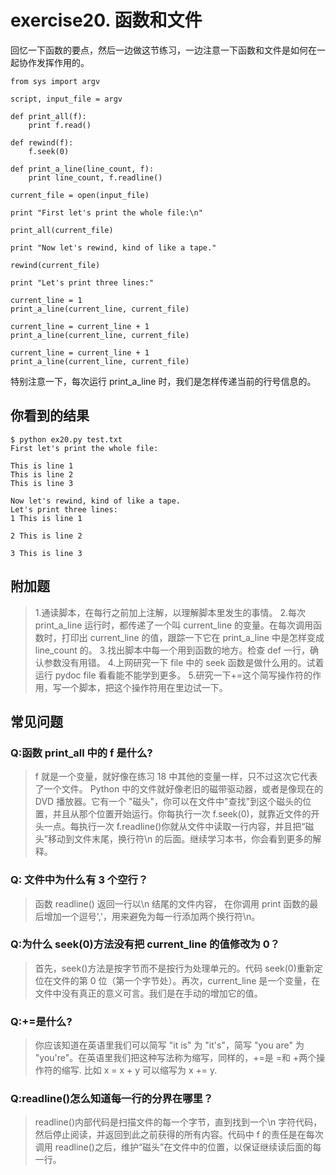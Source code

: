 # exercise20. 函数和文件
回忆一下函数的要点，然后一边做这节练习，一边注意一下函数和文件是如何在一起协作发挥作用的。

```
from sys import argv

script, input_file = argv

def print_all(f):
    print f.read()

def rewind(f):
    f.seek(0)

def print_a_line(line_count, f):
    print line_count, f.readline()

current_file = open(input_file)

print "First let's print the whole file:\n"

print_all(current_file)

print "Now let's rewind, kind of like a tape."

rewind(current_file)

print "Let's print three lines:"

current_line = 1
print_a_line(current_line, current_file)

current_line = current_line + 1
print_a_line(current_line, current_file)

current_line = current_line + 1
print_a_line(current_line, current_file)
```

特别注意一下，每次运行 print_a_line 时，我们是怎样传递当前的行号信息的。

## 你看到的结果

```
$ python ex20.py test.txt
First let's print the whole file:

This is line 1
This is line 2
This is line 3

Now let's rewind, kind of like a tape.
Let's print three lines:
1 This is line 1

2 This is line 2

3 This is line 3
```

## 附加题

> 1.通读脚本，在每行之前加上注解，以理解脚本里发生的事情。
2.每次 print_a_line 运行时，都传递了一个叫 current_line 的变量。在每次调用函数时，打印出 current_line 的值，跟踪一下它在 print_a_line 中是怎样变成 line_count 的。
3.找出脚本中每一个用到函数的地方。检查 def 一行，确认参数没有用错。
4.上网研究一下 file 中的 seek 函数是做什么用的。试着运行 pydoc file 看看能不能学到更多。
5.研究一下+=这个简写操作符的作用，写一个脚本，把这个操作符用在里边试一下。

## 常见问题

### Q:函数 print_all 中的 f 是什么?

> f 就是一个变量，就好像在练习 18 中其他的变量一样，只不过这次它代表了一个文件。 Python 中的文件就好像老旧的磁带驱动器，或者是像现在的 DVD 播放器。它有一个 "磁头"，你可以在文件中"查找"到这个磁头的位置，并且从那个位置开始运行。你每执行一次 f.seek(0)，就靠近文件的开头一点。每执行一次 f.readline()你就从文件中读取一行内容，并且把“磁头”移动到文件末尾，换行符\n 的后面。继续学习本书，你会看到更多的解释。

### Q: 文件中为什么有 3 个空行？

> 函数 readline() 返回一行以\n 结尾的文件内容， 在你调用 print 函数的最后增加一个逗号','，用来避免为每一行添加两个换行符\n。

### Q:为什么 seek(0)方法没有把 current_line 的值修改为 0？

> 首先，seek()方法是按字节而不是按行为处理单元的。代码 seek(0)重新定位在文件的第 0 位（第一个字节处）。再次，current_line 是一个变量，在文件中没有真正的意义可言。我们是在手动的增加它的值。

### Q:+=是什么?

> 你应该知道在英语里我们可以简写 "it is" 为 "it's"，简写 "you are" 为 "you're"。在英语里我们把这种写法称为缩写，同样的，+=是 =和 +两个操作符的缩写. 比如 x = x + y 可以缩写为 x += y.

### Q:readline()怎么知道每一行的分界在哪里？

> readline()内部代码是扫描文件的每一个字节，直到找到一个\n 字符代码，然后停止阅读，并返回到此之前获得的所有内容。代码中 f 的责任是在每次调用 readline()之后，维护“磁头”在文件中的位置，以保证继续读后面的每一行。